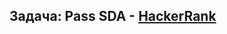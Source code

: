 ## Задача: Pass SDA - [HackerRank](<https://www.hackerrank.com/contests/practice-1-sda/challenges/mission-sda/problem>)